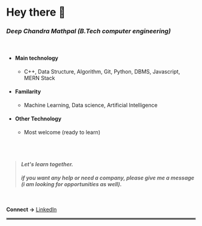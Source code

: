 # Hey there 👋

### ***Deep Chandra Mathpal (B.Tech computer engineering)***
<br>

- #### Main technology
  - C++, Data Structure, Algorithm, Git, Python, DBMS, Javascript,  MERN Stack
- #### Familarity
  - Machine Learning, Data science, Artificial Intelligence
- #### Other Technology
  - Most welcome (ready to learn)
<br>
<br>

> #### *Let's learn together.*
> #### *if you want any help or need a company, please give me a message (i am looking for opportunities as well).*
<br>

**Connect ->**  [Linkedln](https://www.linkedin.com/in/deepchandramathpal/)

<hr style="border:2px solid gray">
<!---
Deep-Chandra-Mathpal/Deep-Chandra-Mathpal is a ✨ special ✨ repository because its `README.md` (this file) appears on your GitHub profile.
You can click the Preview link to take a look at your changes.
--->
